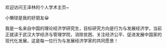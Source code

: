 欢迎访问王泽林的个人学术主页~

小懒球是我的好朋友😀

我是一名来自中国的理论经济学研究生，目标研究方向是行为与发展经济学，当前正就读于武汉大学经济与管理学院，消除贫困、关注经济公平、促进发展中国家的现代化发展，这是每一位行为与发展经济学家的共同愿景！
